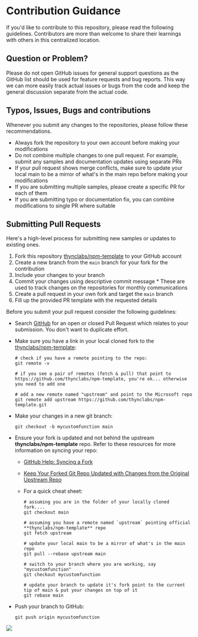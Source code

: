 # Contribution Guidance

If you'd like to contribute to this repository, please read the following guidelines. Contributors are more than welcome to share their learnings with others in this centralized location.

## Question or Problem?

Please do not open GitHub issues for general support questions as the GitHub list should be used for feature requests and bug reports. This way we can more easily track actual issues or bugs from the code and keep the general discussion separate from the actual code.

## Typos, Issues, Bugs and contributions

Whenever you submit any changes to the repositories, please follow these recommendations.

* Always fork the repository to your own account before making your modifications
* Do not combine multiple changes to one pull request. For example, submit any samples and documentation updates using separate PRs
* If your pull request shows merge conflicts, make sure to update your local main to be a mirror of what's in the main repo before making your modifications
* If you are submitting multiple samples, please create a specific PR for each of them
* If you are submitting typo or documentation fix, you can combine modifications to single PR where suitable

## Submitting Pull Requests

Here's a high-level process for submitting new samples or updates to existing ones.

1. Fork this repository [thynclabs/npm-template](https://github.com/thynclabs/npm-template) to your GitHub account
2. Create a new branch from the `main` branch for your fork for the contribution
3. Include your changes to your branch
4. Commit your changes using descriptive commit message * These are used to track changes on the repositories for monthly communications
5. Create a pull request in your own fork and target the `main` branch
6. Fill up the provided PR template with the requested details

Before you submit your pull request consider the following guidelines:

* Search [GitHub](https://github.com/thynclabs/npm-template/pulls) for an open or closed Pull Request
  which relates to your submission. You don't want to duplicate effort.
* Make sure you have a link in your local cloned fork to the [thynclabs/npm-template](https://github.com/thynclabs/npm-template):

  ```shell
  # check if you have a remote pointing to the repo:
  git remote -v

  # if you see a pair of remotes (fetch & pull) that point to https://github.com/thynclabs/npm-template, you're ok... otherwise you need to add one

  # add a new remote named "upstream" and point to the Microsoft repo
  git remote add upstream https://github.com/thynclabs/npm-template.git
  ```

* Make your changes in a new git branch:

  ```shell
  git checkout -b mycustomfunction main
  ```

* Ensure your fork is updated and not behind the upstream **thynclabs/npm-template** repo. Refer to these resources for more information on syncing your repo:
  * [GitHub Help: Syncing a Fork](https://help.github.com/articles/syncing-a-fork/)
  * [Keep Your Forked Git Repo Updated with Changes from the Original Upstream Repo](http://www.andrewconnell.com/blog/keep-your-forked-git-repo-updated-with-changes-from-the-original-upstream-repo)
  * For a quick cheat sheet:

    ```shell
    # assuming you are in the folder of your locally cloned fork....
    git checkout main

    # assuming you have a remote named `upstream` pointing official **thynclabs/npm-template** repo
    git fetch upstream

    # update your local main to be a mirror of what's in the main repo
    git pull --rebase upstream main

    # switch to your branch where you are working, say "mycustomfunction"
    git checkout mycustomfunction

    # update your branch to update it's fork point to the current tip of main & put your changes on top of it
    git rebase main
    ```

* Push your branch to GitHub:

  ```shell
  git push origin mycustomfunction
  ```

<img src="https://telemetry.sharepointpnp.com/powerfx-samples/CONTRIBUTING.md" />
